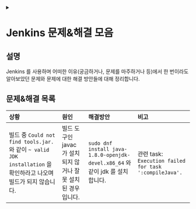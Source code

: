 <link rel="stylesheet" type="text/css" href="/css/header.css">
<link rel="stylesheet" type="text/css" href="/css/bootstrap/5.3.0-alpha1/bootstrap.css">
<div class="sticky-top bg-white pt-1 pb-2" id="header-div-max"></div>
<details id="display-none"><summary></summary>
  <script src="/js/header.js" defer="defer"></script>
  <script src="/js/table/numbering.js" defer="defer"></script>
  <script src="/js/bootstrap/5.3.0-alpha1/bootstrap.bundle.js" defer="defer"></script>
</details>

# Jenkins 문제&해결 모음

## 설명

Jenkins 를 사용하며 어떠한 이유(궁금하거나, 문제를 마주하거나 등)에서 한 번이라도 알아보았던 문제와 문제에 대한 해결 방안들에 대해 정리합니다.

## 문제&해결 목록

| 상황 | 원인 | 해결방안 | 비고 |
| :--- | :--- | :--- | :--- |
| 빌드 중 `Could not find tools.jar.` 와 같이 `~ valid JDK installation` 을 확인하라고 나오며 빌드가 되지 않습니다. | 빌드 도구인 javac 가 설치되지 않거나 잘못 설치된 경우입니다. | `sudo dnf install java-1.8.0-openjdk-devel.x86_64` 와 같이 jdk 를 설치합니다. | 관련 task: `Execution failed for task ':compileJava'.` |
